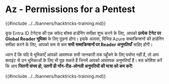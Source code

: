 # Az - Permissions for a Pentest

{{#include ../../banners/hacktricks-training.md}}

कुछ Entra ID टेनेट्स की एक सफेद बॉक्स हार्डनिंग समीक्षा शुरू करने के लिए, आपको **प्रत्येक टेनेट पर Global Reader भूमिका** के लिए पूछना होगा। इसके अलावा, विभिन्न Azure सब्सक्रिप्शनों की हार्डनिंग समीक्षा करने के लिए, आपको कम से कम **सभी सब्सक्रिप्शनों पर Reader अनुमतियाँ** चाहिए होंगी।

ध्यान दें कि यदि ये भूमिकाएँ आपको आवश्यक सभी जानकारी तक पहुँचने के लिए पर्याप्त नहीं हैं, तो आप क्लाइंट से उन भूमिकाओं के लिए भी पूछ सकते हैं जिनमें आपको आवश्यक अनुमतियाँ हैं। बस कोशिश करें कि आप **जितनी संभव हो, उतनी ही नॉन-रीड-ओनली अनुमतियों की मात्रा को कम करें!**

{{#include ../../banners/hacktricks-training.md}}
